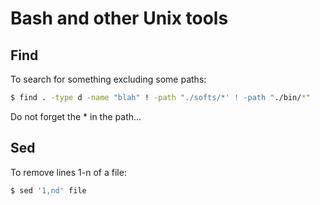 # Bash and other Unix tools

## Find

To search for something excluding some paths:

```bash
$ find . -type d -name "blah" ! -path "./softs/*' ! -path "./bin/*"
```

Do not forget the * in the path...

## Sed

To remove lines 1-n of a file:
```bash
$ sed '1,nd' file
```
